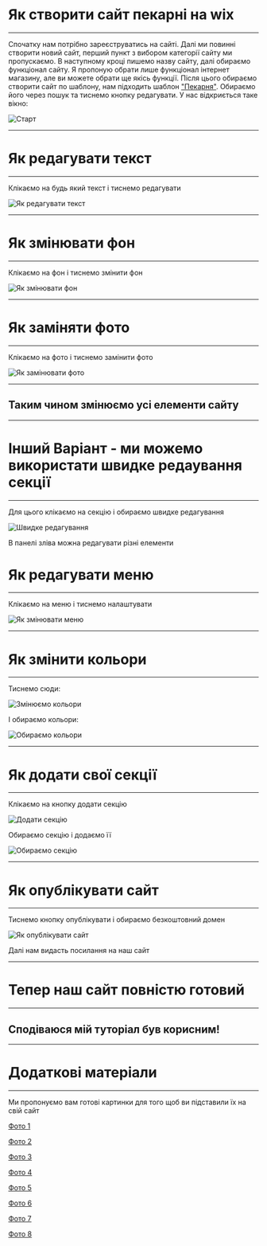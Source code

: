 # Як створити сайт пекарні на wix
---
Спочатку нам потрібно зареєструватись на сайті. Далі ми повинні створити новий сайт, перший пункт з вибором категорії сайту ми пропускаємо. В наступному кроці пишемо назву сайту, далі обираємо функціонал сайту. Я пропоную обрати лише функціонал інтернет магазину, але ви можете обрати ще якісь функції. Після цього обираємо створити сайт по шаблону, нам підходить шаблон ["Пекарня"](https://ru.wix.com/website-template/view/html/1803?originUrl=https%3A%2F%2Fru.wix.com%2Fwebsite%2Ftemplates%3Fcriteria%3D%25D0%25BF%25D0%25B5%25D0%25BA%25D0%25B0%25D1%2580%25D0%25BD%25D1%258F&tpClick=view_button&esi=b70378a8-b914-441d-9e0e-cf9ad6b7bbad). Обираємо його через пошук та тиснемо кнопку редагувати. У нас відкриється таке вікно:



![Старт](img/start.png)

---
# Як редагувати текст
---
Клікаємо на будь який текст і тиснемо редагувати

![Як редагувати текст](img/text.png)

---
# Як змінювати фон
---
Клікаємо на фон і тиснемо змінити фон

![Як змінювати фон](img/bg.png)

---
# Як заміняти фото
---
Клікаємо на фото і тиснемо замінити фото

![Як замінювати фото](img/change_img.png)

---
## Таким чином змінюємо усі елементи сайту
---
# Інший Варіант - ми можемо використати швидке редаування секції
---
Для цього клікаємо на секцію і обираємо швидке редагування

![Швидке редагування](img/fast_change_1.png)

В панелі зліва можна редагувати різні елементи

# Як редагувати меню
---
Клікаємо на меню і тиснемо налаштувати

![Як змінювати меню](img/menu.png)

---
# Як змінити кольори
---
Тиснемо сюди:

![Змінюємо кольори](img/colors_1.png)

І обираємо кольори:

![Обираємо кольори](img/colors_2.png)

---
# Як додати свої секції
---
Клікаємо на кнопку додати секцію

![Додати секцію](img/add_section.png)

Обираємо секцію і додаємо її

![Обираємо секцію](img/decide_section.png)


---
# Як опублікувати сайт
---
Тиснемо кнопку опублікувати і обираємо безкоштовний домен

![Як опублікувати сайт](img/publish.png)

Далі нам видасть посилання на наш сайт

---
# Тепер наш сайт повністю готовий
---
## Сподіваюся мій туторіал був корисним!

---
# Додаткові матеріали
---
 
Ми пропонуємо вам готові картинки для того щоб ви підставили їх на свій сайт

[Фото 1](https://drive.google.com/file/d/1Y4jXbATMc5tcWVkMDDI4i4iA-Bwl-uDt/view?usp=sharing)

[Фото 2](https://drive.google.com/file/d/1xlGUbSyLacwAiZgD4yzHYtTMSgDxCYxU/view?usp=sharing)

[Фото 3](https://drive.google.com/file/d/1DA_lE4SFtZGexZNEb9M58us3F8hr3fBr/view?usp=sharing)

[Фото 4](https://drive.google.com/file/d/1vTvSMoDTSKAjGuQybbqtLc0WXl-U6WCK/view?usp=sharing)

[Фото 5](https://drive.google.com/file/d/1xAoNHrAuqLUu8Hd0opbmdpuOYyCDLHlS/view?usp=sharing)

[Фото 6](https://drive.google.com/file/d/1gX8Gr_K4nEgW3xK1jz0ZAKZ5Lmvf83X7/view?usp=sharing)

[Фото 7](https://drive.google.com/file/d/1BaZwV9d5ix0g2gh-QDlovuu2b_HibWRJ/view?usp=sharing)

[Фото 8](https://drive.google.com/file/d/1SzMJLnoqmcFDYKqEXNdreUaGd5QfMfd4/view?usp=sharing)
